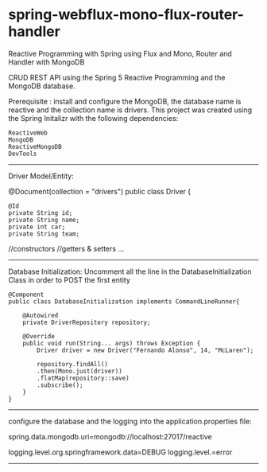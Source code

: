 # spring-webflux-mono-flux-router-handler
Reactive Programming with Spring using Flux and Mono, Router and Handler with MongoDB

CRUD REST API using the Spring 5 Reactive Programming and the MongoDB database.

Prerequisite : install and configure the MongoDB, the database name is reactive and the collection name is drivers.
This project was created using the Spring Initalizr with the following dependencies:

	ReactiveWeb
	MongoDB
	ReactiveMongoDB
	DevTools

_______________________
Driver Model/Entity:

@Document(collection = "drivers")
public class Driver {
	
	@Id
	private String id;
	private String name;
	private int car;
	private String team;
  
  //constructors 
  //getters & setters
  ...

________________________

Database Initialization:
Uncomment all the line in the DatabaseInitialization Class in order to POST the first entity

	@Component
	public class DatabaseInitialization implements CommandLineRunner{

		@Autowired
		private DriverRepository repository;

		@Override
		public void run(String... args) throws Exception {
			Driver driver = new Driver("Fernando Alonso", 14, "McLaren");

			repository.findAll()
			.then(Mono.just(driver))
			.flatMap(repository::save)
			.subscribe();
		}
	}

_______________________

configure the database and the logging into the application.properties file:

spring.data.mongodb.uri=mongodb://localhost:27017/reactive

logging.level.org.springframework.data=DEBUG
logging.level.=error

______________________
